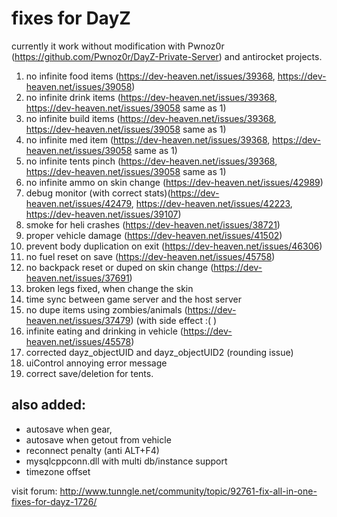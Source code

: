 fixes for DayZ
==============

currently it work without modification with Pwnoz0r (https://github.com/Pwnoz0r/DayZ-Private-Server) and antirocket projects.

1. no infinite food items (https://dev-heaven.net/issues/39368, https://dev-heaven.net/issues/39058)
2. no infinite drink items (https://dev-heaven.net/issues/39368, https://dev-heaven.net/issues/39058 same as 1)
3. no infinite build items (https://dev-heaven.net/issues/39368, https://dev-heaven.net/issues/39058 same as 1)
4. no infinite med item (https://dev-heaven.net/issues/39368, https://dev-heaven.net/issues/39058 same as 1)
5. no infinite tents pinch (https://dev-heaven.net/issues/39368, https://dev-heaven.net/issues/39058 same as 1)
6. no infinite ammo on skin change (https://dev-heaven.net/issues/42989)
7. debug monitor (with correct stats)(https://dev-heaven.net/issues/42479, https://dev-heaven.net/issues/42223, https://dev-heaven.net/issues/39107)
8. smoke for heli crashes (https://dev-heaven.net/issues/38721)
9. proper vehicle damage (https://dev-heaven.net/issues/41502)
10. prevent body duplication on exit (https://dev-heaven.net/issues/46306)
11. no fuel reset on save (https://dev-heaven.net/issues/45758)
12. no backpack reset or duped on skin change (https://dev-heaven.net/issues/37691)
13. broken legs fixed, when change the skin
14. time sync between game server and the host server
15. no dupe items using zombies/animals (https://dev-heaven.net/issues/37479) (with side effect :( )
16. infinite eating and drinking in vehicle (https://dev-heaven.net/issues/45578)
17. corrected dayz_objectUID and dayz_objectUID2 (rounding issue)
18. uiControl annoying error message
19. correct save/deletion for tents.

also added:
----------

* autosave when gear, 
* autosave when getout from vehicle
* reconnect penalty (anti ALT+F4)
* mysqlcppconn.dll with multi db/instance support
* timezone offset

visit forum: http://www.tunngle.net/community/topic/92761-fix-all-in-one-fixes-for-dayz-1726/
